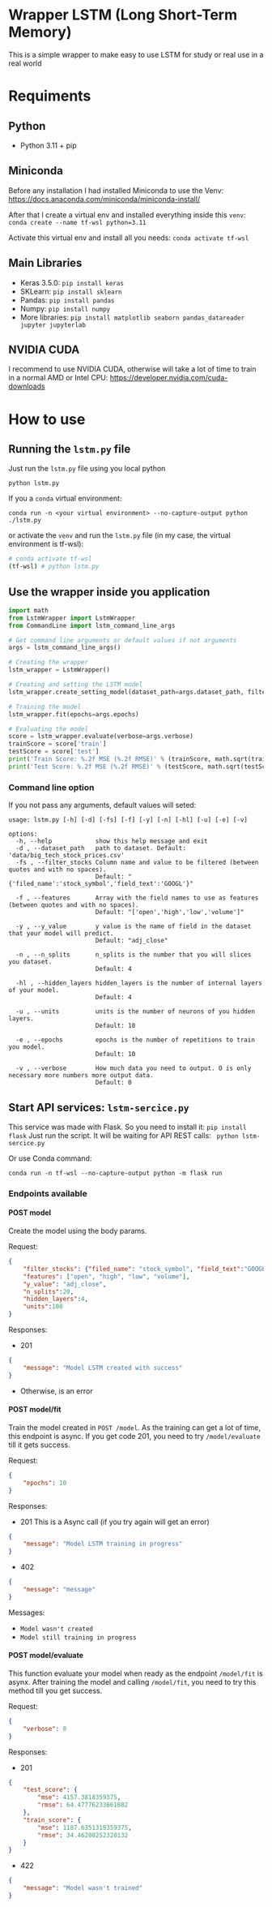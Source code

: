 # Wrapper LSTM (Long Short-Term Memory)

This is a simple wrapper to make easy to use LSTM for study or real use in a real world

# Requiments

## Python

- Python 3.11 + pip

## Miniconda
Before any installation I had installed Miniconda to use the Venv: https://docs.anaconda.com/miniconda/miniconda-install/

After that I create a virtual env and installed everything inside this `venv`: `conda create --name tf-wsl python=3.11`

Activate this virtual env and install all you needs: `conda activate tf-wsl`

## Main Libraries

- Keras 3.5.0: `pip install keras`
- SKLearn: `pip install sklearn`
- Pandas: `pip install pandas`
- Numpy: `pip install numpy`
- More libraries: `pip install matplotlib seaborn pandas_datareader jupyter jupyterlab`

## NVIDIA CUDA

I recommend to use NVIDIA CUDA, otherwise will take a lot of time to train in a normal AMD or Intel CPU: https://developer.nvidia.com/cuda-downloads

# How to use

## Running the `lstm.py` file

Just run the `lstm.py` file using you local python

`python lstm.py`

If you a `conda` virtual environment:

`conda run -n <your virtual environment> --no-capture-output python ./lstm.py `

or activate the `venv` and run the `lstm.py` file (in my case, the virtual environment is tf-wsl):
```bash
# conda activate tf-wsl
(tf-wsl) # python lstm.py
```


## Use the wrapper inside you application

```python
import math
from LstmWrapper import LstmWrapper
from CommandLine import lstm_command_line_args

# Get command line arguments or default values if not arguments
args = lstm_command_line_args()

# Creating the wrapper
lstm_wrapper = LstmWrapper()

# Creating and setting the LSTM model
lstm_wrapper.create_setting_model(dataset_path=args.dataset_path, filter_stocks=args.filter_stocks, features=args.features, y_value=args.y_value, n_splits=args.n_splits, hidden_layers=args.hidden_layers, units=args.units)

# Training the model
lstm_wrapper.fit(epochs=args.epochs)

# Evaluating the model
score = lstm_wrapper.evaluate(verbose=args.verbose)
trainScore = score['train']
testScore = score['test']
print('Train Score: %.2f MSE (%.2f RMSE)' % (trainScore, math.sqrt(trainScore)))
print('Test Score: %.2f MSE (%.2f RMSE)' % (testScore, math.sqrt(testScore)))
```

### Command line option

If you not pass any arguments, default values will seted:

```text
usage: lstm.py [-h] [-d] [-fs] [-f] [-y] [-n] [-hl] [-u] [-e] [-v]

options:
  -h, --help            show this help message and exit
  -d , --dataset_path   path to dataset. Default: 'data/big_tech_stock_prices.csv'
  -fs , --filter_stocks Column name and value to be filtered (between quotes and with no spaces). 
                        Default: "{'filed_name':'stock_symbol','field_text':'GOOGL'}"
                        
  -f , --features       Array with the field names to use as features (between quotes and with no spaces).
                        Default: "['open','high','low','volume']"

  -y , --y_value        y value is the name of field in the dataset that your model will predict.
                        Default: "adj_close"

  -n , --n_splits       n_splits is the number that you will slices you dataset.
                        Default: 4

  -hl , --hidden_layers hidden_layers is the number of internal layers of your model.
                        Default: 4

  -u , --units          units is the number of neurons of you hidden layers. 
                        Default: 10

  -e , --epochs         epochs is the number of repetitions to train you model. 
                        Default: 10

  -v , --verbose        How much data you need to output. O is only necessary more numbers more output data.
                        Default: 0
```


## Start API services: `lstm-sercice.py`

This service was made with Flask. So you need to install it: `pip install flask`
Just run the script. It will be waiting for API REST calls:
` python lstm-sercice.py`

Or use Conda command:

`conda run -n tf-wsl --no-capture-output python -m flask run`

### Endpoints available

#### POST model 
Create the model using the body params.

Request:
```json
{
    "filter_stocks": {"filed_name": "stock_symbol", "field_text":"GOOGL"},
    "features": ["open", "high", "low", "volume"],
    "y_value": "adj_close", 
    "n_splits":20, 
    "hidden_layers":4, 
    "units":100
}
```
Responses:

- 201
```json
{
    "message": "Model LSTM created with success"
}
```
- Otherwise, is an error

#### POST model/fit 
Train the model created in `POST /model`. As the training can get a lot of time, this endpoint is async. If you get code 201, you need to try `/model/evaluate` till it gets success. 

Request:
```json
{
    "epochs": 10
}
```
Responses:
- 201 This is a Async call (if you try again will get an error)
```json
{
    "message": "Model LSTM training in progress"
}
```
- 402
```json
{
    "message": "message"
}
```
Messages:
- `Model wasn't created`
- `Model still training in progress`

#### POST model/evaluate 
This function evaluate your model when ready as the endpoint `/model/fit` is asynx. After training the model and calling `/model/fit`, you need to try this method till you get success.

Request:
```json
{
    "verbose": 0
}
```

Responses:
- 201
```json
{
    "test_score": {
        "mse": 4157.3818359375,
        "rmse": 64.47776233661882
    },
    "train_score": {
        "mse": 1187.6351318359375,
        "rmse": 34.46208252320132
    }
}
```
- 422
```json
{
    "message": "Model wasn't trained"
}
```

